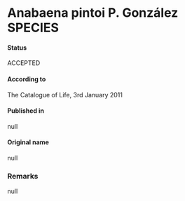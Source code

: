 # Anabaena pintoi P. González SPECIES

#### Status
ACCEPTED

#### According to
The Catalogue of Life, 3rd January 2011

#### Published in
null

#### Original name
null

### Remarks
null